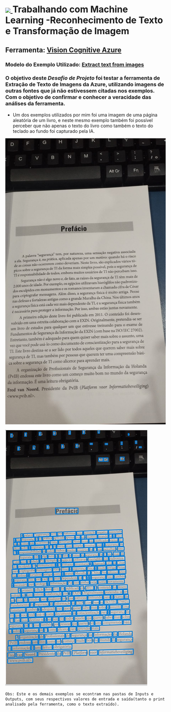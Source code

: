 <h1>
<a href="https://www.dio.me/">
     <img align="center" width="60px" src="https://hermes.dio.me/lab_projects/badges/87d332d0-5198-4a2f-b159-38c8c2976954.png">
</a>
Trabalhando com Machine Learning -Reconhecimento de Texto e Transformação de Imagem
</h1>

## Ferramenta: [Vision Cognitive Azure](https://portal.vision.cognitive.azure.com/)
### Modelo do Exemplo Utilizado: [Extract text from images](https://portal.vision.cognitive.azure.com/demo/extract-text-from-images)

### O objetivo deste *Desafio de Projeto* foi testar a ferramenta de Extração de Texto de Imagens da Azure, utilizando imagens de outras fontes que já não estivessem citadas nos exemplos. Com o objetivo de confirmar e conhecer a veracidade das análises da ferramenta.

- Um dos exemplos utilizados por mim foi uma imagem de uma página aleatória de um livro, e neste mesmo exemplo também foi possível perceber que não apenas o texto do livro como também o texto do teclado ao fundo foi capturado pela IA. 


![foto-pagina-livro-e-fundo](/DisafiosDeProjeto/DDP-ReconhecimentoDeTextoETransformacaoDeIMG/inputs/foto-pagina-livro-e-fundo.jpeg)

![foto-pagina-livro-e-fundo-analise](/DisafiosDeProjeto/DDP-ReconhecimentoDeTextoETransformacaoDeIMG/outputs/foto-pagina-livro-e-fundo-analise.png)

    Obs: Este e os demais exemplos se econtram nas pastas de Inputs e Outputs, com seus respectivos valores de entrada e saída(tanto o print analisado pela ferramenta, como o texto extraído).